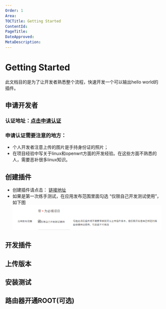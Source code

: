 ```yaml
---
Order: 1
Area: 
TOCTitle: Getting Started
ContentId: 
PageTitle: 
DateApproved: 
MetaDescription:
---
```



# Getting Started
此文档目的是为了让开发者熟悉整个流程，快速开发一个可以输出hello world的插件。
## 申请开发者
### 认证地址：​[点击申请认证](https://open.hiwifi.com/open.php?m=user&a=add)
### 申请认证需要注意的地方：
* 个人开发者注意上传的图片是手持身份证的照片；
* 在项目经验中写关于linux和openwrt方面的开发经验。在这些方面不熟悉的人，需要恶补很多linux知识。


## 创建插件
* 创建插件请点击： [链接地址](https://open.hiwifi.com/open.php?m=myapp&a=apply)
* 如果是第一次练手测试，在应用发布范围里面勾选 “仅限自己开发测试使用”，如下图
![勾选仅限自己开发测试使用](images/apply_for_self.png)
## 开发插件
## 上传版本
## 安装测试
## 路由器开通ROOT(可选)
